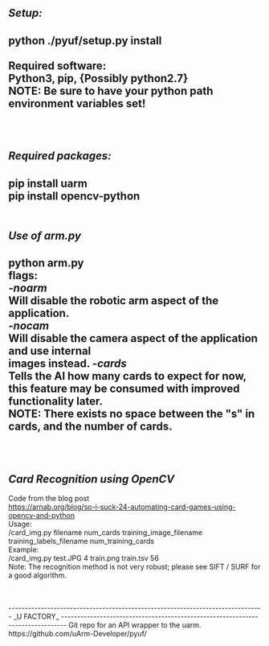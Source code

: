 _Setup:_
-------------------------------------------------------------------------------
python ./pyuf/setup.py install <br/>
<br/>
Required software: <br/>
Python3, pip, {Possibly python2.7}<br/>
NOTE: Be sure to have your python path environment variables set!<br/>
<br/>
<br/>
-------------------------------------------------------------------------------
_Required packages:_
-------------------------------------------------------------------------------
pip install uarm<br/>
pip install opencv-python
<br/>
<br/>
-------------------------------------------------------------------------------
_Use of arm.py_
-------------------------------------------------------------------------------
python arm.py <flags><br/>
  flags:<br/>
        _-noarm_<br/>
            Will disable the robotic arm aspect of the application.<br/>
        _-nocam_<br/>
            Will disable the camera aspect of the application and use internal<br/>
              images instead.
        _-cards<n>_<br/>
            Tells the AI how many cards to expect for now, this feature may
            be consumed with improved functionality later.<br/>
            NOTE: There exists no space between the "s" in cards, and the number of cards.<br/>
<br/>
<br/>
-------------------------------------------------------------------------------
_Card Recognition using OpenCV_
-------------------------------------------------------------------------------
Code from the blog post<br/>
https://arnab.org/blog/so-i-suck-24-automating-card-games-using-opencv-and-python<br/>
Usage:<br/>
  /card_img.py filename num_cards training_image_filename training_labels_filename num_training_cards<br/>
Example:<br/>
  /card_img.py test.JPG 4 train.png train.tsv 56<br/>
Note: The recognition method is not very robust; please see SIFT / SURF for a good algorithm.

<br/>
<br/>
-------------------------------------------------------------------------------
_U FACTORY_
-------------------------------------------------------------------------------
Git repo for an API wrapper to the uarm.
https://github.com/uArm-Developer/pyuf/
